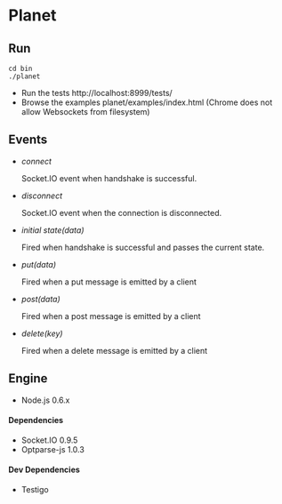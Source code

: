 # Planet

Run
---

	cd bin
	./planet

- Run the tests http://localhost:8999/tests/
- Browse the examples planet/examples/index.html
  (Chrome does not allow Websockets from filesystem)


Events
------

- *connect*

  Socket.IO event when handshake is successful.

- *disconnect*

  Socket.IO event when the connection is disconnected.

- *initial state(data)*

  Fired when handshake is successful and passes the current state.

- *put(data)*

  Fired when a put message is emitted by a client

- *post(data)*

  Fired when a post message is emitted by a client

- *delete(key)*

  Fired when a delete message is emitted by a client


Engine
------

  - Node.js 0.6.x


#### Dependencies

  - Socket.IO 0.9.5
  - Optparse-js 1.0.3


#### Dev Dependencies
  - Testigo
